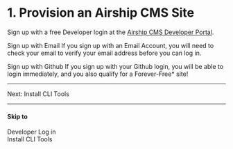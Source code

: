 # 1. Provision an Airship CMS Site

Sign up with a free Developer login at the [Airship CMS Developer Portal](https://skyport.airshipcms.io). 

Sign up with Email
If you sign up with an Email Account, you will need to check your email to verify your email address before you can log in.

Sign up with Github
If you sign up with your Github login, you will be able to login immediately, and you also qualify for a Forever-Free* site!

---

Next: Install CLI Tools

---

#### Skip to
Developer Log in  
Install CLI Tools
